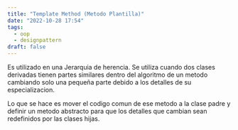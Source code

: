```yaml
---
title: "Template Method (Metodo Plantilla)"
date: "2022-10-28 17:54"
tags: 
  - oop
  - designpattern
draft: false
---
```

Es utilizado en una Jerarquia de herencia. Se utiliza cuando dos clases derivadas tienen partes similares dentro del algoritmo de un metodo cambiando solo una pequeña parte debido a los detalles de su especializacion.

Lo que se hace es mover el codigo comun de ese metodo a la clase padre y definir un metodo abstracto para que los detalles que cambian sean redefinidos por las clases hijas.
